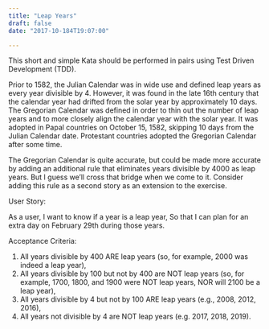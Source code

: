 ```yaml
---
title: "Leap Years"
draft: false
date: "2017-10-184T19:07:00"

---
```


This short and simple Kata should be performed in pairs using Test Driven Development (TDD).

Prior to 1582, the Julian Calendar was in wide use and defined leap years as every year divisible by 4. However, it was found in the late 16th century that the calendar year had drifted from the solar year by approximately 10 days. The Gregorian Calendar was defined in order to thin out the number of leap years and to more closely align the calendar year with the solar year. It was adopted in Papal countries on October 15, 1582, skipping 10 days from the Julian Calendar date. Protestant countries adopted the Gregorian Calendar after some time.

The Gregorian Calendar is quite accurate, but could be made more accurate by adding an additional rule that eliminates years divisible by 4000 as leap years. But I guess we’ll cross that bridge when we come to it. Consider adding this rule as a second story as an extension to the exercise.

User Story:

As a user, 
I want to know if a year is a leap year, 
So that I can plan for an extra day on February 29th during those years.

Acceptance Criteria:

1.	All years divisible by 400 ARE leap years (so, for example, 2000 was indeed a leap year),
2.	All years divisible by 100 but not by 400 are NOT leap years (so, for example, 1700, 1800, and 1900 were NOT leap years, NOR will 2100 be a leap year),
3.	All years divisible by 4 but not by 100 ARE leap years (e.g., 2008, 2012, 2016),
4.	All years not divisible by 4 are NOT leap years (e.g. 2017, 2018, 2019).

